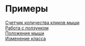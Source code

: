 # Примеры  
[Счетчик количества кликов мыши](https://github.com/VipBender/JavaScript/tree/master/examples/NnumberOfClicks)  
[Работа с ползунком](https://github.com/VipBender/JavaScript/tree/master/examples/SliderValues)  
[Положение мыши](https://github.com/VipBender/JavaScript/tree/master/examples/MousePosition)  
[Изменение класса](https://github.com/VipBender/JavaScript/tree/master/examples/ChangingTheClass)  